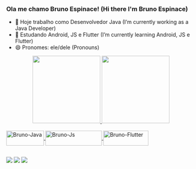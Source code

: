 ### Ola me chamo Bruno Espinace! (Hi there I'm Bruno Espinace)

- 🔭 Hoje trabalho como Desenvolvedor Java
  (I’m currently working as a Java Developer)
- 🌱 Estudando Android, JS e Flutter
  (I’m currently learning Android, JS e Flutter)
- 😄 Pronomes: ele/dele
  (Pronouns)

<div align="center">
  <a href="https://github.com/Espinace">
  <img height="180em" src="https://github-readme-stats.vercel.app/api?username=Espinace&show_icons=true&theme=yeblu&include_all_commits=true&count_private=true"/>
  <img height="180em" src="https://github-readme-stats.vercel.app/api/top-langs/?username=Espinace&layout=compact&langs_count=7&theme=yeblu"/>
</div>

  <div style="display: inline_block"><br>
  <img align="center" alt="Bruno-Java" height="40" width="100" src="https://img.shields.io/badge/Java-ED8B00?style=for-the-badge&logo=java&logoColor=white">
  <img align="center" alt="Bruno-Js" height="40" width="150" src="https://img.shields.io/badge/JavaScript-F7DF1E?style=for-the-badge&logo=javascript&logoColor=black">
  <img align="center" alt="Bruno-Flutter" height="40" width="120" src="https://img.shields.io/badge/Flutter-02569B?style=for-the-badge&logo=flutter&logoColor=white">
</div>
  
  ##
  
 <div> 
  <a href="https://instagram.com/brunooae" target="_blank"><img src="https://img.shields.io/badge/-Instagram-%23E4405F?style=for-the-badge&logo=instagram&logoColor=white" target="_blank"></a>
  <a href = "mailto:brunoaespinace@hotmail.com"><img src="https://img.shields.io/badge/Microsoft_Outlook-0078D4?style=for-the-badge&logo=microsoft-outlook&logoColor=white" target="_blank"></a>
  <a href="https://www.linkedin.com/in/bruno-espinace" target="_blank"><img src="https://img.shields.io/badge/-LinkedIn-%230077B5?style=for-the-badge&logo=linkedin&logoColor=white" target="_blank"></a> 
   
 </div>
 
